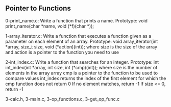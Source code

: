 ## Pointer to Functions

0-print_name.c: Write a function that prints a name.
Prototype: void print_name(char *name, void (*f)(char *));

1-array_iterator.c: Write a function that executes a function given as a parameter on each element of an array.
Prototype: void array_iterator(int *array, size_t size, void (*action)(int));
where size is the size of the array
and action is a pointer to the function you need to use

2-int_index.c: Write a function that searches for an integer.
Prototype: int int_index(int *array, int size, int (*cmp)(int));
where size is the number of elements in the array array
cmp is a pointer to the function to be used to compare values
int_index returns the index of the first element for which the cmp function does not return 0
If no element matches, return -1
If size <= 0, return -1

3-calc.h, 3-main.c, 3-op_functions.c, 3-get_op_func.c

